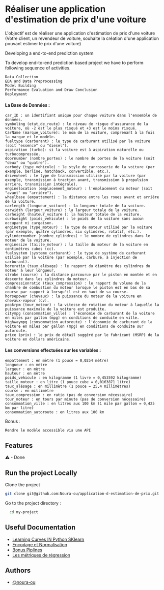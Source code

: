 # Réaliser une application d'estimation de prix d'une voiture
L'objectif est de réaliser une application d'estimation de prix d'une voiture (Votre client, un revendeur de voiture, souhaite la création d'une application pouvant estimer le prix d'une voiture)

Developing a end-to-end prediction system

To develop end-to-end prediction based project we have to perform following sequence of activities.

    Data Collection
    EDA and Data Preprocessing
    Model Building
    Performance Evaluation and Draw Conclusion
    Deployment


#### La Base de Données :

    car_ID : un identifiant unique pour chaque voiture dans l'ensemble de données.
    symboling (etat_de_route) : le niveau de risque d'assurance de la voiture, où -2 est le plus risqué et +3 est le moins risqué.
    CarName (marque_voiture): le nom de la voiture, comprenant à la fois la marque et le modèle.
    fueltype (carburant) : le type de carburant utilisé par la voiture (soit "essence" ou "diesel").
    aspiration (turbo): si la voiture est à aspiration naturelle ou turbocompressée.
    doornumber (nombre_portes) : le nombre de portes de la voiture (soit "deux" ou "quatre").
    carbody (type_vehicule) : le style de carrosserie de la voiture (par exemple, berline, hatchback, convertible, etc.).
    drivewheel : le type de transmission utilisé par la voiture (par exemple, transmission à traction avant, transmission à propulsion arrière, transmission intégrale).
    enginelocation (emplacement_moteur) : l'emplacement du moteur (soit "avant" ou "arrière").
    wheelbase (empattement) : la distance entre les roues avant et arrière de la voiture.
    carlength (longueur_voiture) : la longueur totale de la voiture.
    carwidth (largeur_voiture) : la largeur totale de la voiture.
    carheight (hauteur_voiture ): la hauteur totale de la voiture.
    curbweight (poids_vehicule) : le poids de la voiture sans aucun occupant ni cargaison.
    enginetype (type_moteur) : le type de moteur utilisé par la voiture (par exemple, quatre cylindres, six cylindres, rotatif, etc.).
    cylindernumber (nombre_cylindres) : le nombre de cylindres dans le moteur de la voiture.
    enginesize (taille_moteur) : la taille du moteur de la voiture en centimètres cubes (cc).
    fuelsystem (systeme_carburant) : le type de système de carburant utilisé par la voiture (par exemple, carburé, à injection de carburant).
    boreratio (taux_alésage) : le rapport du diamètre des cylindres du moteur à leur longueur.
    stroke (course) : la distance parcourue par le piston en montée et en descente dans les cylindres du moteur.
    compressionratio (taux_compression) : le rapport du volume de la chambre de combustion du moteur lorsque le piston est en bas de sa course par rapport à lorsqu'il est en haut de sa course.
    horsepower (chevaux) : la puissance du moteur de la voiture en chevaux-vapeur (cv).
    peakrpm (tour_moteur) : la vitesse de rotation du moteur à laquelle la puissance maximale de la voiture est produite.
    citympg (consommation_ville) : l'économie de carburant de la voiture en miles par gallon (mpg) en conditions de conduite en ville.
    highwaympg (consommation_autoroute) : l'économie de carburant de la voiture en miles par gallon (mpg) en conditions de conduite sur autoroute.
    price (prix) : le prix de détail suggéré par le fabricant (MSRP) de la voiture en dollars américains.




#### Les conversions effectuées sur les variables : 


    empattement : en mètre (1 pouce = 0,0254 mètre)
    longueur : en mètre
    largeur : en mètre
    hauteur : en mètre
    poids_vehicule : en kilogramme (1 livre = 0,453592 kilogramme)
    taille_moteur : en litre (1 pouce cube = 0,0163871 litre)
    taux_alésage : en millimètre (1 pouce = 25,4 millimètres)
    course : en millimètre
    taux_compression : en ratio (pas de conversion nécessaire)
    tour_moteur : en tours par minute (pas de conversion nécessaire)
    consommation_ville : en litres aux 100 km (1 mile par gallon = 0,425 km par litre)
    consommation_autoroute : en litres aux 100 km




Bonus :

    Rendre le modèle accessible via une API


## Features
 ⚠️ - Done


## Run the project Locally

Clone the project

```bash
git clone git@github.com:Noura-ou/application-d-estimation-de-prix.git
````

Go to the project directory :

```bash
  cd my-project
```


## Useful Documentation

- [Learning Curves IN Python SKlearn](https://vitalflux.com/learning-curves-explained-python-sklearn-example/)
- [Encodage et Normalisation](https://www.youtube.com/watch?v=OGWwzm304Xs&list=PLO_fdPEVlfKqMDNmCFzQISI2H_nJcEDJq&index=25) 
- [Bonus Piplines](https://www.youtube.com/watch?v=41mnga4ptso&list=PLO_fdPEVlfKqMDNmCFzQISI2H_nJcEDJq&index=26)
- [Les métriques de régression](https://www.youtube.com/watch?v=_TE9fDgtOaE&list=PLO_fdPEVlfKqMDNmCFzQISI2H_nJcEDJq&index=24)



## Authors

- [@noura-ou](https://github.com/Noura-ou)